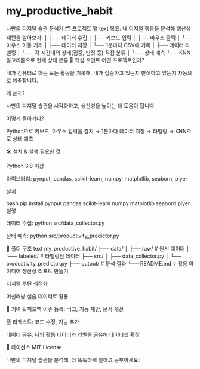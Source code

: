 # my_productive_habit

나만의 디지털 습관 분석기
🗂 프로젝트 맵
text
목표: 내 디지털 행동을 분석해 생산성 패턴을 알아보자!
   │
   ├── 데이터 수집
   │   ├── 키보드 입력
   │   ├── 마우스 클릭
   │   └── 마우스 이동 거리
   │
   ├── 데이터 저장
   │   └── 1분마다 CSV에 기록
   │
   ├── 데이터 라벨링
   │   └── 각 시간대의 상태(집중, 딴짓 등) 직접 분류
   │
   └── 상태 예측
       └── KNN 알고리즘으로 현재 상태 분류
📌 핵심 포인트
어떤 프로젝트인가?

내가 컴퓨터로 하는 모든 활동을 기록해, 내가 집중하고 있는지 딴짓하고 있는지 자동으로 예측합니다.

왜 쓸까?

나만의 디지털 습관을 시각화하고, 생산성을 높이는 데 도움이 됩니다.

어떻게 돌아가나?

Python으로 키보드, 마우스 입력을 감지 → 1분마다 데이터 저장 → 라벨링 → KNN으로 상태 예측

🛠️ 설치 & 실행
필요한 것

Python 3.8 이상

라이브러리: pynput, pandas, scikit-learn, numpy, matplotlib, seaborn, plyer

설치

bash
pip install pynput pandas scikit-learn numpy matplotlib seaborn plyer
실행

데이터 수집: python src/data_collector.py

상태 예측: python src/productivity_predictor.py

📂 폴더 구조
text
my_productive_habit/
├── data/
│   ├── raw/          # 원시 데이터
│   └── labeled/      # 라벨링된 데이터
├── src/
│   ├── data_collector.py
│   └── productivity_predictor.py
├── output/           # 분석 결과
└── README.md
💡 활용 아이디어
생산성 리포트 만들기

디지털 루틴 최적화

머신러닝 실습 데이터로 활용

🤝 기여 & 피드백
이슈 등록: 버그, 기능 제안, 문서 개선

풀 리퀘스트: 코드 수정, 기능 추가

데이터 공유: 나의 활동 데이터와 라벨을 공유해 데이터셋 확장

📝 라이선스
MIT License

나만의 디지털 습관을 분석해, 더 똑똑하게 일하고 공부하세요!
